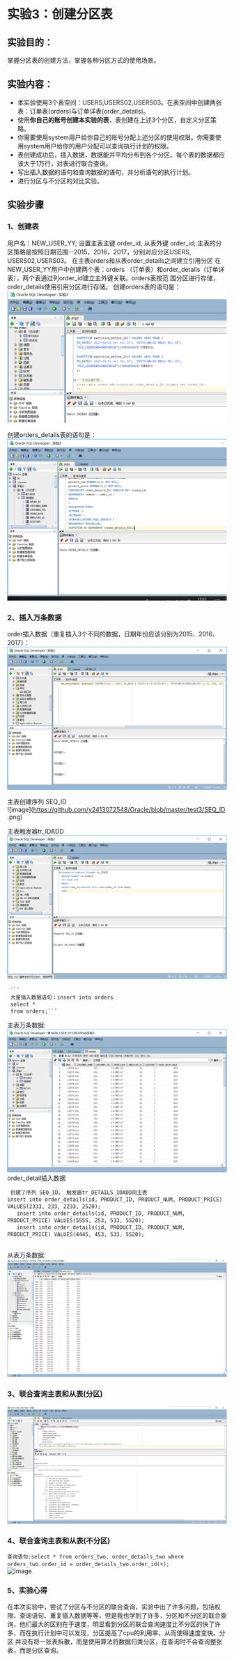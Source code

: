 # 实验3：创建分区表 

## 实验目的：

掌握分区表的创建方法，掌握各种分区方式的使用场景。

## 实验内容：
- 本实验使用3个表空间：USERS,USERS02,USERS03。在表空间中创建两张表：订单表(orders)与订单详表(order_details)。
- 使用**你自己的账号创建本实验的表**，表创建在上述3个分区，自定义分区策略。
- 你需要使用system用户给你自己的账号分配上述分区的使用权限。你需要使用system用户给你的用户分配可以查询执行计划的权限。
- 表创建成功后，插入数据，数据能并平均分布到各个分区。每个表的数据都应该大于1万行，对表进行联合查询。
- 写出插入数据的语句和查询数据的语句，并分析语句的执行计划。
- 进行分区与不分区的对比实验。

## 实验步骤
### 1、创建表

用户名：NEW_USER_YY; 设置主表主键 order_id, 从表外键 order_id; 
主表的分区策略是按照日期范围--2015，2016，2017，分别对应分区USERS, USERS02,USERS03。
 在主表orders和从表order_details之间建立引用分区 在NEW_USER_YY用户中创建两个表：orders
 （订单表）和order_details（订单详表），两个表通过列order_id建立主外键关联。orders表按范
 围分区进行存储，order_details使用引用分区进行存储。 
 创建orders表的语句是： <br>
 ![image](创建order.png)

  创建orders_details表的语句是： <br>
  ![Alt text](https://github.com/y2413072548/Oracle/blob/master/test3/创建order_detail.png)
 
### 2、插入万条数据
order插入数据（重复插入3个不同的数据，日期年份应该分别为2015、2016、2017）： <br>
![image](https://github.com/y2413072548/Oracle/blob/master/test3/主表插入数据.png)

主表创建序列 SEQ_ID <br>
![image](https://github.com/y2413072548/Oracle/blob/master/test3/SEQ_ID .png)

主表触发器tr_IDADD <br>
![image](https://github.com/y2413072548/Oracle/blob/master/test3/TR_IDADO.png)

     ```
     大量插入数据语句：insert into orders
     select *
     from orders;```
主表万条数据: <br>
![image](https://github.com/y2413072548/Oracle/blob/master/test3/主表万条数据结果.png)
order_detail插入数据
```
 创建了序列 SEQ_ID， 触发器tr_DETAILS_IDADD同主表
insert into order_details(id, PRODUCT_ID, PRODUCT_NUM, PRODUCT_PRICE) VALUES(2333, 233, 2233, 2520);
   insert into order_details(id, PRODUCT_ID, PRODUCT_NUM, PRODUCT_PRICE) VALUES(5555, 253, 533, 5520);
   insert into order_details(id, PRODUCT_ID, PRODUCT_NUM, PRODUCT_PRICE) VALUES(4445, 453, 533, 5520);
  
``` 
从表万条数据: <br>
![image](https://github.com/y2413072548/Oracle/blob/master/test3/从表万条数据.png)
### 3、联合查询主表和从表(分区) <br>
![image](https://github.com/y2413072548/Oracle/blob/master/test3/分区查询.png)
### 4、联合查询主表和从表(不分区) <br>
```查询语句:select * from orders_two, order_details_two where orders_two.order_id = order_details_two.order_id(+);``` <br>
![image](https://github.com/y2413072548/Oracle/blob/master/test3/不分区查询.png)
### 5、实验心得
在本次实验中，尝试了分区与不分区的联合查询，实验中出了许多问题，包括权限、查询语句、重复插入数据等等，但是我也学到了许多，分区和不分区的联合查
询，他们最大的区别在于速度，明显看到分区的联合查询速度比不分区的快了许多，而在执行计划中可以发现，分区提高了cpu的利用率，从而使得速度变快。分区
并没有将一张表拆散，而是使用算法将数据归类分区，在查询时不会查询整张表，而是分区查询。
